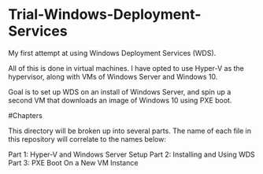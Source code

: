 # Trial-Windows-Deployment-Services
My first attempt at using Windows Deployment Services (WDS).

All of this is done in virtual machines. I have opted to use Hyper-V as the hypervisor, along with VMs of Windows Server and Windows 10.

Goal is to set up WDS on an install of Windows Server, and spin up a second VM that downloads an image of Windows 10 using PXE boot.

#Chapters

This directory will be broken up into several parts. The name of each file in this repository will correlate to the names below:

Part 1: Hyper-V and Windows Server Setup
Part 2: Installing and Using WDS
Part 3: PXE Boot On a New VM Instance
